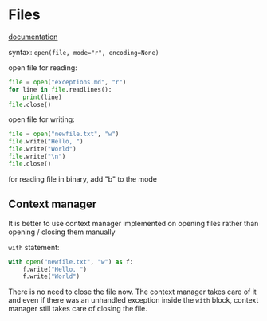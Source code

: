# Files

[documentation](https://docs.python.org/3/library/functions.html#open)

syntax:
`open(file, mode="r", encoding=None)`

open file for reading:

```python
file = open("exceptions.md", "r")
for line in file.readlines():
    print(line)
file.close()
```

open file for writing:

```python
file = open("newfile.txt", "w")
file.write("Hello, ")
file.write("World")
file.write("\n")
file.close()
```

for reading file in binary, add "b" to the mode

## Context manager

It is better to use context manager implemented on opening files rather than opening / closing them 
manually

`with` statement:

```python
with open("newfile.txt", "w") as f:
    f.write("Hello, ")
    f.write("World")
```

There is no need to close the file now. The context manager takes care of it and even if there was
an unhandled exception inside the `with` block, context manager still takes care of closing the file.

